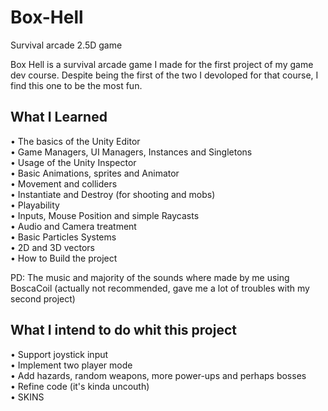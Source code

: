 # Box-Hell
Survival arcade 2.5D game

Box Hell is a survival arcade game I made for the first project of my game dev course. 
Despite being the first of the two I devoloped for that course, I find this one to be the most fun.


## What I Learned

• The basics of the Unity Editor\
• Game Managers, UI Managers, Instances and Singletons\
• Usage of the Unity Inspector\
• Basic Animations, sprites and Animator\
• Movement and colliders\
• Instantiate and Destroy (for shooting and mobs)\
• Playability\
• Inputs, Mouse Position and simple Raycasts\
• Audio and Camera treatment\
• Basic Particles Systems\
• 2D and 3D vectors\
• How to Build the project

PD: The music and majority of the sounds where made by me using BoscaCoil (actually not recommended, gave me a lot of troubles with my second project)

## What I intend to do whit this project

• Support joystick input\
• Implement two player mode\
• Add hazards, random weapons, more power-ups and perhaps bosses\
• Refine code (it's kinda uncouth)\
• SKINS


